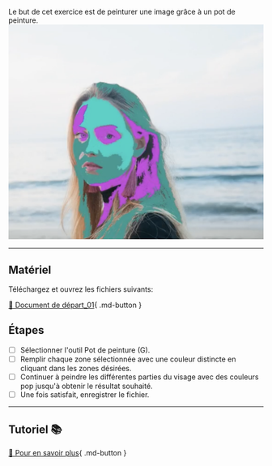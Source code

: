 
Le but de cet exercice est de peinturer une image grâce à un pot de peinture.
![](../assets/image/12_pot_peinture.png)
***

## Matériel

Téléchargez et ouvrez les fichiers suivants:

[📁 Document de départ_01](../assets/image/12_andy-visage_femme.jpg){ .md-button }   <br>

## Étapes

- [ ] Sélectionner l'outil Pot de peinture (G).
- [ ] Remplir chaque zone sélectionnée avec une couleur distincte en cliquant dans les zones désirées.
- [ ] Continuer à peindre les différentes parties du visage avec des couleurs pop jusqu'à obtenir le résultat souhaité.
- [ ] Une fois satisfait, enregistrer le fichier.

***

## Tutoriel 📚

[📖 Pour en savoir plus](https://cmontmorency365-my.sharepoint.com/:v:/g/personal/flpilote_cmontmorency_qc_ca/EWX7DvXI8zJAo3tnzJWORoUBs5s1s5lqi3_KBjniY0LHjQ?nav=eyJyZWZlcnJhbEluZm8iOnsicmVmZXJyYWxBcHAiOiJPbmVEcml2ZUZvckJ1c2luZXNzIiwicmVmZXJyYWxBcHBQbGF0Zm9ybSI6IldlYiIsInJlZmVycmFsTW9kZSI6InZpZXciLCJyZWZlcnJhbFZpZXciOiJNeUZpbGVzTGlua0NvcHkifX0&e=f8aeS0){ .md-button }   <br>
